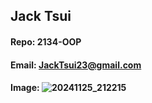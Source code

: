 ## Jack Tsui

#### Repo: 2134-OOP

#### Email: JackTsui23@gmail.com

#### Image: ![20241125_212215](https://github.com/user-attachments/assets/d21d0c17-13e5-437c-8127-88a900256c28)

